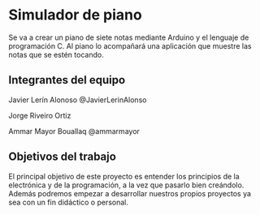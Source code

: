 # **Simulador de piano**

Se va a crear un piano de siete notas mediante Arduino y el lenguaje de programación C. Al piano lo acompañará una aplicación que muestre las notas que se estén tocando.

## Integrantes del equipo

Javier Lerín Alonoso @JavierLerinAlonso

Jorge Riveiro Ortiz

Ammar Mayor Bouallaq @ammarmayor

## Objetivos del trabajo

El principal objetivo de este proyecto es entender los principios de la electrónica y de la programación, a la vez que pasarlo bien creándolo.
Además podremos empezar a desarrollar nuestros propios proyectos ya sea con un fin didáctico o personal.

